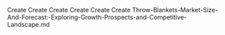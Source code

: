Create Create Create Create Create Create Throw-Blankets-Market-Size-And-Forecast:-Exploring-Growth-Prospects-and-Competitive-Landscape.md
